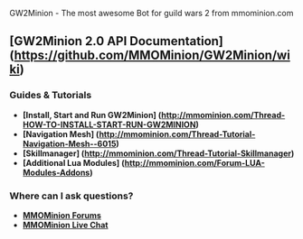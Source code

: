 GW2Minion - The most awesome Bot for guild wars 2 from mmominion.com

## [GW2Minion 2.0 API Documentation] (https://github.com/MMOMinion/GW2Minion/wiki)

### Guides & Tutorials
- **[Install, Start and Run GW2Minion] (http://mmominion.com/Thread-HOW-TO-INSTALL-START-RUN-GW2MINION)**
- **[Navigation Mesh] (http://mmominion.com/Thread-Tutorial-Navigation-Mesh--6015)**
- **[Skillmanager] (http://mmominion.com/Thread-Tutorial-Skillmanager)**
- **[Additional Lua Modules] (http://mmominion.com/Forum-LUA-Modules-Addons)**

### Where can I ask questions?
- **[MMOMinion Forums](http://mmominion.com/index.php)**
- **[MMOMinion Live Chat](http://mmominion.com/irc.php)** 
